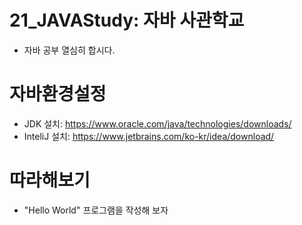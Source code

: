 # 21_JAVAStudy: 자바 사관학교
- 자바 공부 열심히 합시다.
# 자바환경설정
- JDK 설치: https://www.oracle.com/java/technologies/downloads/
- InteliJ 설치: https://www.jetbrains.com/ko-kr/idea/download/
# 따라해보기
- "Hello World" 프로그램을 작성해 보자
